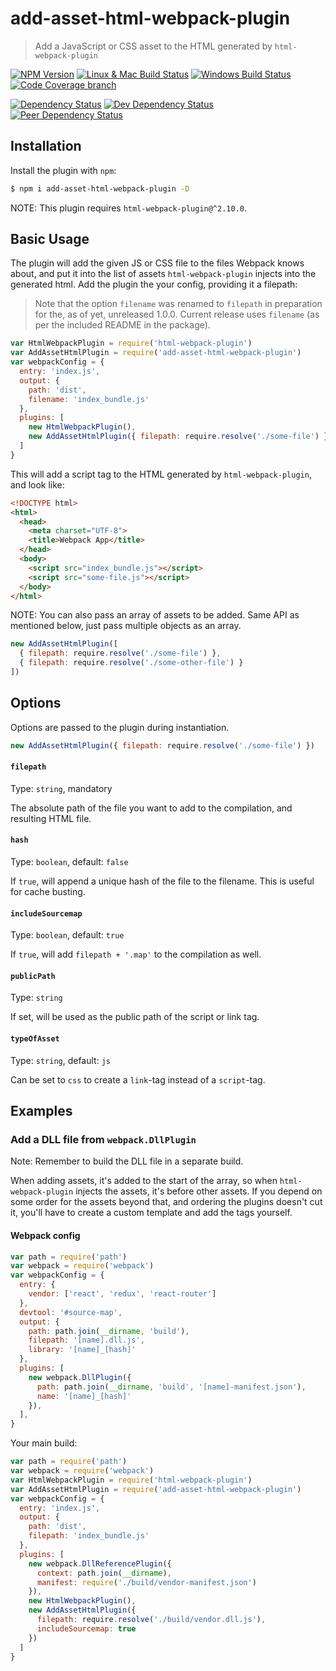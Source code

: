 # add-asset-html-webpack-plugin
> Add a JavaScript or CSS asset to the HTML generated by `html-webpack-plugin`

[![NPM Version][npm-image]][npm-url]
[![Linux & Mac Build Status][travis-image]][travis-url]
[![Windows Build Status][appveyor-image]][appveyor-url]
[![Code Coverage branch][codecov-image]][codecov-url]

[![Dependency Status][david-image]][david-url]
[![Dev Dependency Status][david-dev-image]][david-dev-url]
[![Peer Dependency Status][david-peer-image]][david-peer-url]

## Installation
Install the plugin with `npm`:
```sh
$ npm i add-asset-html-webpack-plugin -D
```

NOTE: This plugin requires `html-webpack-plugin@^2.10.0`.

## Basic Usage
The plugin will add the given JS or CSS file to the files Webpack knows about, and put it into the
list of assets `html-webpack-plugin` injects into the generated html. Add the plugin the your
config, providing it a filepath:

> Note that the option `filename` was renamed to `filepath` in preparation for the, as of yet, unreleased 1.0.0. Current release uses `filename` (as per the included README in the package).

```js
var HtmlWebpackPlugin = require('html-webpack-plugin')
var AddAssetHtmlPlugin = require('add-asset-html-webpack-plugin')
var webpackConfig = {
  entry: 'index.js',
  output: {
    path: 'dist',
    filename: 'index_bundle.js'
  },
  plugins: [
    new HtmlWebpackPlugin(),
    new AddAssetHtmlPlugin({ filepath: require.resolve('./some-file') })
  ]
}
```

This will add a script tag to the HTML generated by `html-webpack-plugin`, and look like:
```html
<!DOCTYPE html>
<html>
  <head>
    <meta charset="UTF-8">
    <title>Webpack App</title>
  </head>
  <body>
    <script src="index_bundle.js"></script>
    <script src="some-file.js"></script>
  </body>
</html>
```

NOTE: You can also pass an array of assets to be added. Same API as mentioned below, just pass
multiple objects as an array.

```js
new AddAssetHtmlPlugin([
  { filepath: require.resolve('./some-file') }, 
  { filepath: require.resolve('./some-other-file') }
])
```

## Options
Options are passed to the plugin during instantiation.

```js
new AddAssetHtmlPlugin({ filepath: require.resolve('./some-file') })
```

#### `filepath`
Type: `string`, mandatory

The absolute path of the file you want to add to the compilation, and resulting HTML file.

#### `hash`
Type: `boolean`, default: `false`

If `true`, will append a unique hash of the file to the filename. This is useful for cache busting.

#### `includeSourcemap`
Type: `boolean`, default: `true`

If `true`, will add `filepath + '.map'` to the compilation as well.

#### `publicPath`
Type: `string`

If set, will be used as the public path of the script or link tag.

#### `typeOfAsset`
Type: `string`, default: `js`

Can be set to `css` to create a `link`-tag instead of a `script`-tag.

## Examples
### Add a DLL file from `webpack.DllPlugin`
Note: Remember to build the DLL file in a separate build.

When adding assets, it's added to the start of the array, so when
`html-webpack-plugin` injects the assets, it's before other assets. If you
depend on some order for the assets beyond that, and ordering the plugins
doesn't cut it, you'll have to create a custom template and add the tags
yourself.

#### Webpack config
```js
var path = require('path')
var webpack = require('webpack')
var webpackConfig = {
  entry: {
    vendor: ['react', 'redux', 'react-router']
  },
  devtool: '#source-map',
  output: {
    path: path.join(__dirname, 'build'),
    filepath: '[name].dll.js',
    library: '[name]_[hash]'
  },
  plugins: [
    new webpack.DllPlugin({
      path: path.join(__dirname, 'build', '[name]-manifest.json'),
      name: '[name]_[hash]'
    }),
  ],
}
```

Your main build:
```js
var path = require('path')
var webpack = require('webpack')
var HtmlWebpackPlugin = require('html-webpack-plugin')
var AddAssetHtmlPlugin = require('add-asset-html-webpack-plugin')
var webpackConfig = {
  entry: 'index.js',
  output: {
    path: 'dist',
    filepath: 'index_bundle.js'
  },
  plugins: [
    new webpack.DllReferencePlugin({
      context: path.join(__dirname),
      manifest: require('./build/vendor-manifest.json')
    }),
    new HtmlWebpackPlugin(),
    new AddAssetHtmlPlugin({
      filepath: require.resolve('./build/vendor.dll.js'),
      includeSourcemap: true
    })
  ]
}
```


[npm-url]: https://npmjs.org/package/add-asset-html-webpack-plugin
[npm-image]: https://img.shields.io/npm/v/add-asset-html-webpack-plugin.svg
[travis-url]: https://travis-ci.org/SimenB/add-asset-html-webpack-plugin
[travis-image]: https://img.shields.io/travis/SimenB/add-asset-html-webpack-plugin/master.svg
[appveyor-url]: https://ci.appveyor.com/project/SimenB/add-asset-html-webpack-plugin
[appveyor-image]: https://ci.appveyor.com/api/projects/status/dim5hcl49h3pi332/branch/master?svg=true
[codecov-url]: https://codecov.io/gh/SimenB/add-asset-html-webpack-plugin
[codecov-image]: https://img.shields.io/codecov/c/github/SimenB/add-asset-html-webpack-plugin/master.svg
[david-url]: https://david-dm.org/SimenB/add-asset-html-webpack-plugin
[david-image]: https://img.shields.io/david/SimenB/add-asset-html-webpack-plugin.svg
[david-dev-url]: https://david-dm.org/SimenB/add-asset-html-webpack-plugin#info=devDependencies
[david-dev-image]: https://img.shields.io/david/dev/SimenB/add-asset-html-webpack-plugin.svg
[david-peer-url]: https://david-dm.org/SimenB/add-asset-html-webpack-plugin#info=peerDependencies
[david-peer-image]: https://img.shields.io/david/peer/SimenB/add-asset-html-webpack-plugin.svg
